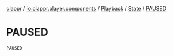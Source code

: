 [clappr](../../../index.md) / [io.clappr.player.components](../../index.md) / [Playback](../index.md) / [State](index.md) / [PAUSED](./-p-a-u-s-e-d.md)

# PAUSED

`PAUSED`